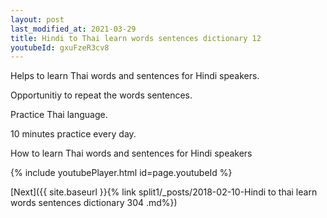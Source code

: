 ```yaml
---
layout: post
last_modified_at: 2021-03-29
title: Hindi to Thai learn words sentences dictionary 12 
youtubeId: gxuFzeR3cv8
---
```

 
 
Helps to learn Thai words and sentences for Hindi speakers.

Opportunitiy to repeat the words sentences. 

Practice Thai language. 
 
10 minutes practice every day. 
 
How to learn Thai words and sentences for Hindi speakers 
 
{% include youtubePlayer.html id=page.youtubeId %}
 
 
[Next]({{ site.baseurl }}{% link  split1/_posts/2018-02-10-Hindi to thai learn words sentences dictionary 304 .md%})
 
